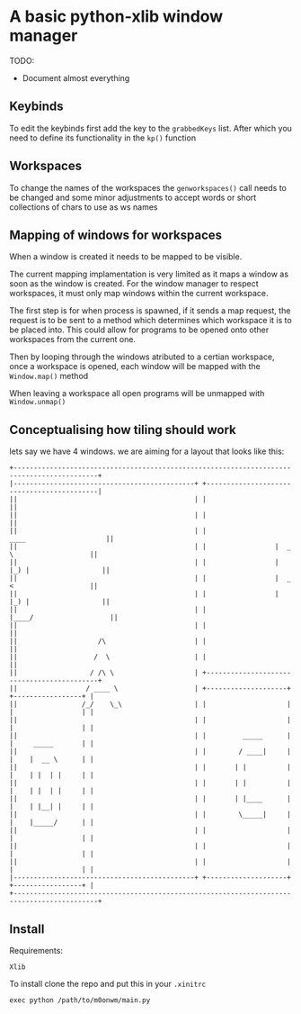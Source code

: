 # A basic python-xlib window manager

TODO:
* Document almost everything

## Keybinds

To edit the keybinds first add the key to the `grabbedKeys` list.
After which you need to define its functionality in the `kp()` function

## Workspaces

To change the names of the workspaces the `genworkspaces()` call needs to be changed and some minor adjustments to accept words or short collections of chars to use as ws names

## Mapping of windows for workspaces

When a window is created it needs to be mapped to be visible.

The current mapping implamentation is very limited as it maps a window as soon as the window is created.
For the window manager to respect workspaces, it must only map windows within the current workspace.

The first step is for when process is spawned, if it sends a map request, the request is to be sent to a method which determines which workspace it is to be placed into. This could allow for programs to be opened onto other workspaces from the current one.

Then by looping through the windows atributed to a certian workspace, once a workspace is opened, each window will be mapped with the `Window.map()` method

When leaving a workspace all open programs will be unmapped with `Window.unmap()`

## Conceptualising how tiling should work

lets say we have 4 windows. we are aiming for a layout that looks like this:
```
+-------------------------------------------------------------------------------------------+
|---------------------------------------------+ +-------------------------------------------|
||                                            | |                                          ||
||                                            | |                                          ||
||                                            | |                  ____                    ||
||                                            | |                 |  _ \                   ||
||                                            | |                 | |_) |                  ||
||                                            | |                 |  _ <                   ||
||                                            | |                 | |_) |                  ||
||                                            | |                 |____/                   ||
||                                            | |                                          ||
||                    /\                      | |                                          ||
||                   /  \                     | |                                          ||
||                  / /\ \                    | +-------------------------------------------+
||                 / ____ \                   | +--------------------+  +-----------------+ |
||                /_/    \_\                  | |                    |  |                 | |
||                                            | |                    |  |                 | |
||                                            | |         _____      |  |     _____       | |
||                                            | |        / ____|     |  |    |  __ \      | |
||                                            | |       | |          |  |    | |  | |     | |
||                                            | |       | |          |  |    | |  | |     | |
||                                            | |       | |____      |  |    | |__| |     | |
||                                            | |        \_____|     |  |    |_____/      | |
||                                            | |                    |  |                 | |
||                                            | |                    |  |                 | |
||                                            | |                    |  |                 | |
|---------------------------------------------+ +--------------------+  +-----------------+ |
+-------------------------------------------------------------------------------------------+
```

## Install

Requirements:
```
Xlib
```

To install clone the repo and put this in your `.xinitrc`
```
exec python /path/to/m0onwm/main.py
```